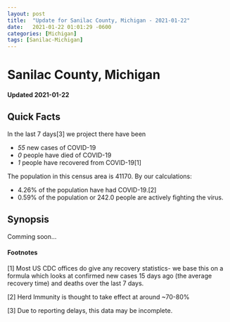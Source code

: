 ```yaml
---
layout: post
title:  "Update for Sanilac County, Michigan - 2021-01-22"
date:   2021-01-22 01:01:29 -0600
categories: [Michigan]
tags: [Sanilac-Michigan]
---
```


# Sanilac County, Michigan
#### Updated 2021-01-22

## Quick Facts

In the last 7 days[3] we project there have been
- *55* new cases of COVID-19
- *0* people have died of COVID-19
- *1* people have recovered from COVID-19[1]

The population in this census area is 41170. By our calculations:
- 4.26% of the population have had COVID-19.[2]
- 0.59% of the population or 242.0 people are actively fighting the virus.

## Synopsis

Comming soon...


#### Footnotes

[1] Most US CDC offices do give any recovery statistics- we base this on a formula which looks at confirmed new cases
15 days ago (the average recovery time) and deaths over the last 7 days.

[2] Herd Immunity is thought to take effect at around ~70-80%

[3] Due to reporting delays, this data may be incomplete.
 
    